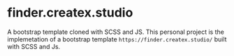 # finder.createx.studio
A bootstrap template cloned with SCSS and JS.
This personal project is the implemetation of a bootstrap template 
`https://finder.createx.studio/` built with SCSS and Js.

